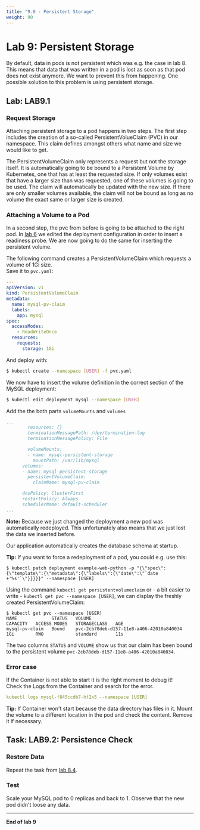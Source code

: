 ```yaml
---
title: "9.0 - Persistent Storage"
weight: 90
---
```


# Lab 9: Persistent Storage

By default, data in pods is not persistent which was e.g. the case in lab 8. This means that data that was written in a pod is lost as soon as that pod does not exist anymore. We want to prevent this from happening. One possible solution to this problem is using persistent storage.


## Lab: LAB9.1

### Request Storage

Attaching persistent storage to a pod happens in two steps. The first step includes the creation of a so-called PersistentVolueClaim (PVC) in our namespace. This claim defines amongst others what name and size we would like to get.

The PersistentVolumeClaim only represents a request but not the storage itself. It is automatically going to be bound to a Persistent Volume by Kubernetes, one that has at least the requested size. If only volumes exist that have a larger size than was requested, one of these volumes is going to be used. The claim will automatically be updated with the new size. If there are only smaller volumes available, the claim will not be bound as long as no volume the exact same or larger size is created.


### Attaching a Volume to a Pod

In a second step, the pvc from before is going to be attached to the right pod. In [lab 6](06_scale.md) we edited the deployment configuration in order to insert a readiness probe. We are now going to do the same for inserting the persistent volume.

The following command creates a PersistentVolumeClaim which requests a volume of 1Gi size.  
Save it to `pvc.yaml`:

```yaml
---
apiVersion: v1
kind: PersistentVolumeClaim
metadata:
  name: mysql-pv-claim
  labels:
    app: mysql
spec:
  accessModes:
    - ReadWriteOnce
  resources:
    requests:
      storage: 1Gi
```
And deploy with:

```bash
$ kubectl create --namespace [USER] -f pvc.yaml
```

We now have to insert the volume definition in the correct section of the MySQL deployment:

```bash
$ kubectl edit deployment mysql --namespace [USER]
```

Add the the both parts `volumeMounts` and `volumes`
```yaml
...
        resources: {}                                                 
        terminationMessagePath: /dev/termination-log                  
        terminationMessagePolicy: File

        volumeMounts:
        - name: mysql-persistent-storage
          mountPath: /var/lib/mysql
      volumes:
      - name: mysql-persistent-storage
        persistentVolumeClaim:
          claimName: mysql-pv-claim

      dnsPolicy: ClusterFirst                                         
      restartPolicy: Always                                           
      schedulerName: default-scheduler
...
```

**Note:** Because we just changed the deployment a new pod was automatically redeployed. This unfortunately also means that we just lost the data we inserted before.

Our application automatically creates the database schema at startup.

**Tip:** If you want to force a redeployment of a pod, you could e.g. use this:

```
$ kubectl patch deployment example-web-python -p "{\"spec\":{\"template\":{\"metadata\":{\"labels\":{\"date\":\"`date +'%s'`\"}}}}}" --namespace [USER]
```

Using the command `kubectl get persistentvolumeclaim` or - a bit easier to write - `kubectl get pvc --namespace [USER]`, we can display the freshly created PersistentVolumeClaim:

```
$ kubectl get pvc --namespace [USER]
NAME             STATUS   VOLUME                                     CAPACITY   ACCESS MODES   STORAGECLASS   AGE
mysql-pv-claim   Bound    pvc-2cb78deb-d157-11e8-a406-42010a840034   1Gi        RWO            standard       11s
```

The two columns `STATUS` and `VOLUME` show us that our claim has been bound to the persistent volume `pvc-2cb78deb-d157-11e8-a406-42010a840034`.

### Error case
If the Container is not able to start it is the right moment to debug it!  
Check the Logs from the Container and search for the error.

```yaml
kubectl logs mysql-f845ccdb7-hf2x5 --namespace [USER]
```

**Tip:** If Container won't start because the data directory has files in it. Mount the volume to a different location in the pod and check the content. Remove it if necessary.

## Task: LAB9.2: Persistence Check

### Restore Data

Repeat the task from [lab 8.4](08_database.md#l%C3solution-lab84).


### Test

Scale your MySQL pod to 0 replicas and back to 1. Observe that the new pod didn't loose any data.

---

**End of lab 9**

